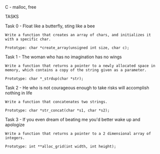 C - malloc, free

TASKS

Task 0 - Float like a butterfly, sting like a bee

	Write a function that creates an array of chars, and initializes it with a specific char.

	Prototype: char *create_array(unsigned int size, char c);

Task 1 - The woman who has no imagination has no wings

	Write a function that returns a pointer to a newly allocated space in memory, which contains a copy of the string given as a parameter.

	Prototype: char *_strdup(char *str);

Task 2 - He who is not courageous enough to take risks will accomplish nothing in life

	Write a function that concatenates two strings.

	Prototype: char *str_concat(char *s1, char *s2);

Task 3 - If you even dream of beating me you'd better wake up and apologize

	Write a function that returns a pointer to a 2 dimensional array of integers.

	Prototype: int **alloc_grid(int width, int height);
